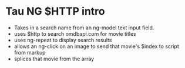 Tau NG $HTTP intro
==================
* Takes in a search name from an ng-model text input field.
* uses $http to search omdbapi.com for movie titles
* uses ng-repeat to display search results
* allows an ng-click on an image to send that movie's $index to script from markup
* splices that movie from the array 
